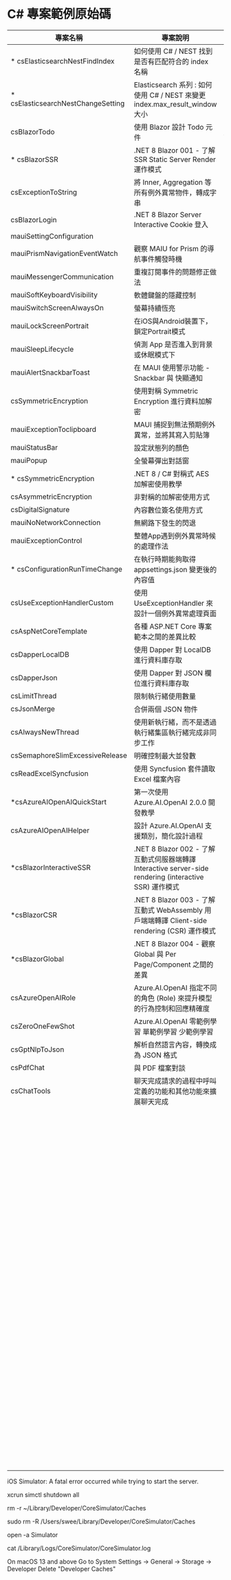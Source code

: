 # C# 專案範例原始碼

|專案名稱|專案說明|備註|
|-|-|-|
|* csElasticsearchNestFindIndex|如何使用 C# / NEST 找到是否有匹配符合的 index 名稱||
|* csElasticsearchNestChangeSetting|Elasticsearch 系列 : 如何使用 C# / NEST 來變更 index.max_result_window 大小||
|csBlazorTodo|使用 Blazor 設計 Todo 元件|https://reactsimpletodo.darenge.net/|
|* csBlazorSSR|.NET 8 Blazor 001 - 了解 SSR Static Server Render 運作模式||
|csExceptionToString|將 Inner, Aggregation 等所有例外異常物件，轉成字串||
|csBlazorLogin|.NET 8 Blazor Server Interactive Cookie 登入||
|mauiSettingConfiguration|||
|mauiPrismNavigationEventWatch|觀察 MAIU for Prism 的導航事件觸發時機||
|mauiMessengerCommunication|重複訂閱事件的問題修正做法||
|mauiSoftKeyboardVisibility|軟體鍵盤的隱藏控制||
|mauiSwitchScreenAlwaysOn|螢幕持續恆亮||
|mauiLockScreenPortrait|在iOS與Android裝置下，鎖定Portrait模式||
|mauiSleepLifecycle|偵測 App 是否進入到背景或休眠模式下||
|mauiAlertSnackbarToast|在 MAUI 使用警示功能 - Snackbar 與 快顯通知||
|csSymmetricEncryption|使用對稱 Symmetric Encryption 進行資料加解密||
|mauiExceptionToclipboard|MAUI 捕捉到無法預期例外異常，並將其寫入剪貼簿||
|mauiStatusBar|設定狀態列的顏色||
|mauiPopup|全螢幕彈出對話窗||
|* csSymmetricEncryption|.NET 8 / C# 對稱式 AES 加解密使用教學||
|csAsymmetricEncryption|非對稱的加解密使用方式||
|csDigitalSignature|內容數位簽名使用方式||
|mauiNoNetworkConnection|無網路下發生的閃退||
|mauiExceptionControl|整體App遇到例外異常時候的處理作法||
|* csConfigurationRunTimeChange|在執行時期能夠取得 appsettings.json 變更後的內容值||
|csUseExceptionHandlerCustom|使用 UseExceptionHandler 來設計一個例外異常處理頁面||
|csAspNetCoreTemplate|各種 ASP.NET Core 專案範本之間的差異比較||
|csDapperLocalDB|使用 Dapper 對 LocalDB 進行資料庫存取||
|csDapperJson|使用 Dapper 對 JSON 欄位進行資料庫存取||
|csLimitThread|限制執行緒使用數量||
|csJsonMerge|合併兩個 JSON 物件||
|csAlwaysNewThread|使用新執行緒，而不是透過執行緒集區執行緒完成非同步工作||
|csSemaphoreSlimExcessiveRelease|明確控制最大並發數||
|csReadExcelSyncfusion|使用 Syncfusion 套件讀取 Excel 檔案內容||
|*csAzureAIOpenAIQuickStart|第一次使用 Azure.AI.OpenAI 2.0.0 開發教學||
|csAzureAIOpenAIHelper|設計 Azure.AI.OpenAI 支援類別，簡化設計過程||
|*csBlazorInteractiveSSR|.NET 8 Blazor 002 - 了解 互動式伺服器端轉譯 Interactive server-side rendering (interactive SSR) 運作模式||
|*csBlazorCSR|.NET 8 Blazor 003 - 了解 互動式 WebAssembly 用戶端端轉譯 Client-side rendering (CSR) 運作模式||
|*csBlazorGlobal|.NET 8 Blazor 004 - 觀察 Global 與 Per Page/Component 之間的差異||
|csAzureOpenAIRole|Azure.AI.OpenAI 指定不同的角色 (Role) 來提升模型的行為控制和回應精確度||
|csZeroOneFewShot|Azure.AI.OpenAI 零範例學習 單範例學習 少範例學習||
|csGptNlpToJson|解析自然語言內容，轉換成為 JSON 格式||
|csPdfChat|與 PDF 檔案對談||
|csChatTools|聊天完成請求的過程中呼叫定義的功能和其他功能來擴展聊天完成||
||||
||||
||||
||||
||||
||||
||||
||||
||||
||||
||||
||||
||||
||||
||||
||||
||||
||||
||||
||||
||||
||||
||||
||||
||||
||||
||||
||||
||||
||||
||||
||||
||||
||||
||||
||||
||||
||||
||||
||||
||||
||||
||||
||||
||||
||||
||||
||||
||||
||||
||||
||||
||||
||||
||||
||||
||||
||||
||||
||||
||||
||||
||||
||||
||||
||||
||||
||||
||||
||||
||||
||||
||||
||||
||||
||||
||||
||||
||||
||||
||||
||||
||||
||||
||||
||||
||||
||||
||||
||||
||||
||||
||||
||||
||||
||||
||||
||||
||||
||||
||||
||||
||||
||||
||||
||||
||||
||||
||||
||||
||||
||||
||||
||||
||||
||||
||||
||||
||||
||||
||||
||||
||||
||||
||||
||||
||||
||||
||||
||||
||||
||||
||||
||||
||||
||||
||||
||||
||||
||||

iOS Simulator: A fatal error occurred while trying to start the server.

xcrun simctl shutdown all

rm -r ~/Library/Developer/CoreSimulator/Caches

sudo rm -R /Users/swee/Library/Developer/CoreSimulator/Caches

open -a Simulator

cat /Library/Logs/CoreSimulator/CoreSimulator.log

On macOS 13 and above
Go to System Settings → General → Storage → Developer
Delete "Developer Caches"
